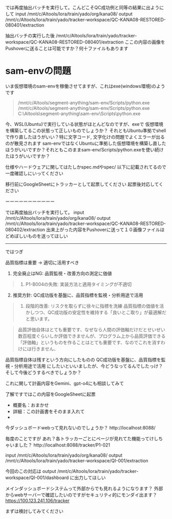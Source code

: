 


では再度抽出バッチを実行して。こんどこそQC成功例と同等の結果に出ようにして
input /mnt/c/AItools/lora/train/yado/org/kana08/
output /mnt/c/AItools/lora/train/yado/tracker-workspace/QC-KANA08-RESTORED-080401/extraction


抽出バッチの実行した後
 /mnt/c/AItools/lora/train/yado/tracker-workspace/QC-KANA08-RESTORED-080401/extraction
 ここの内容の画像をPushoverに送ることは可能ですか？何十ファイルもあります


# sam-envの問題

いま仮想環境のsam-envを稼働させてますが、これはexe(windows環境)のようです
> /mnt/c/AItools/segment-anything/sam-env/Scripts/python.exe
 /mnt/c/AItools/segment-anything/sam-env/Scripts/python.exe
 C:\AItools\segment-anything\sam-env\Scripts\python.exe

今、WSL(Ubuntu)で実行している状態がほとんどなのですが、exeで
仮想環境を構築してるこの状態って正しいものでしょうか？
それともUbuntu準拠でshellで作り直したほうがいい？特に文字コード, 文字化けの問題でよくエラーが出るのが散見されます
sam-envではなくUbuntuに準拠した仮想環境を構築し直したほうがいいですか？それともこのままsam-env/Scripts/python.exeを使い続けたほうがいいですか？

仕様やハードウェアに関してはたしかspec.mdやspec/ 以下に記載されてるので一度確認しにいってください

移行前にGoogleSheetにトラッカーとして起票してください
起票後対応してください



ーーーーーーーーーーー

では再度抽出バッチを実行して。
input /mnt/c/AItools/lora/train/yado/org/kana08/
output /mnt/c/AItools/lora/train/yado/tracker-workspace/QC-KANA08-RESTORED-080402/extraction
出来上がった内容をPushoverに送って１０画像ファイルほどめぼしいものを送ってほしい



---------
ではつぎ

  品質指標は重要 → 適切に活用すべき
  1. 完全廃止はNG: 品質監視・改善方向の測定に価値
>  1. P1-B004の失敗: 実装方法と適用タイミングが不適切
  2. 推奨方針: QC成功版を基盤に、品質指標を監視・分析用途で活用
>  1. 段階的改善: リスクを取らずに徐々に指標を洗練
  品質指標の価値を活かしつつ、QC成功版の安定性を維持する「良いとこ取り」が最適解だと思います。


>品質評価自体はとても重要です、なぜなら人間の評価軸だけだとせいぜい数百程度ぐらいしか評価できませんが、プログラム上から品質評価できる「評価軸」というものを作ることはとても重要です、なのでこれを消すわけには行きません、

品質指標自体は残すという方向にしたものの
QC成功版を基盤に、品質指標を監視・分析用途で活用
にしたいといいましたが、今どうなってるんでしたっけ？そして今後どうするべきでしょうか？


これに関して計画内容をGemini、gpt-o4にも相談してみて

了解ですではこの内容をGoogleSheetに起票
* 概要名：おまかせ
* 詳細：この計画書をそのまま入れて
* 


今ダッシュボードwebって見れないのでしょうか？
http://localhost:8088/





毎度のことですが
あれ？各トラッカーごとにページが見れてた機能ってけしちゃいました？
http://localhost:8088/tracker/P1-021

input /mnt/c/AItools/lora/train/yado/org/kana08/
output /mnt/c/AItools/lora/train/yado/tracker-workspace/QI-001/extraction

今回のこの対応は
output /mnt/c/AItools/lora/train/yado/tracker-workspace/QI-001/dashboard 
に出力してほしい


メインダッシュボードシステムって外部からでも見れるようになります？
外部からwebサーバーで確認したいのですがセキュリティ的にモンダイ出ます？
https://100.123.241.106/tracker

まずは検討してみてください

